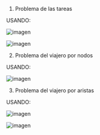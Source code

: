 1. Problema de las tareas

USANDO:

![imagen](https://github.com/SebastianZamalloa/ADA_20210683/assets/104155286/28a2f145-4b1f-4820-82ad-b2e4be7a6587)

![imagen](https://github.com/SebastianZamalloa/ADA_20210683/assets/104155286/ac60e32e-78af-4523-a53e-fb58eae89009)

2. Problema del viajero por nodos

USANDO:

![imagen](https://github.com/SebastianZamalloa/ADA_20210683/assets/104155286/57827da1-2db4-4c39-8e54-96c70ef80384)



3. Problema del viajero por aristas

USANDO:

![imagen](https://github.com/SebastianZamalloa/ADA_20210683/assets/104155286/57827da1-2db4-4c39-8e54-96c70ef80384)

![imagen](https://github.com/SebastianZamalloa/ADA_20210683/assets/104155286/78fc9a3a-f77e-44a5-93a9-b539a0d359e8)
